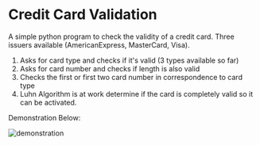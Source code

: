 # Credit Card Validation
A simple python program to check the validity of a credit card. Three issuers available (AmericanExpress, MasterCard, Visa).
1. Asks for card type and checks if it's valid (3 types available so far)
2. Asks for card number and checks if length is also valid
3. Checks the first or first two card number in correspondence to card type
4. Luhn Algorithm is at work determine if the card is completely valid so it can be activated. 

Demonstration Below:
<br />

![demonstration](https://user-images.githubusercontent.com/70728989/160683450-33e84dcd-9306-49c0-a380-f343e96d2e7b.gif)


